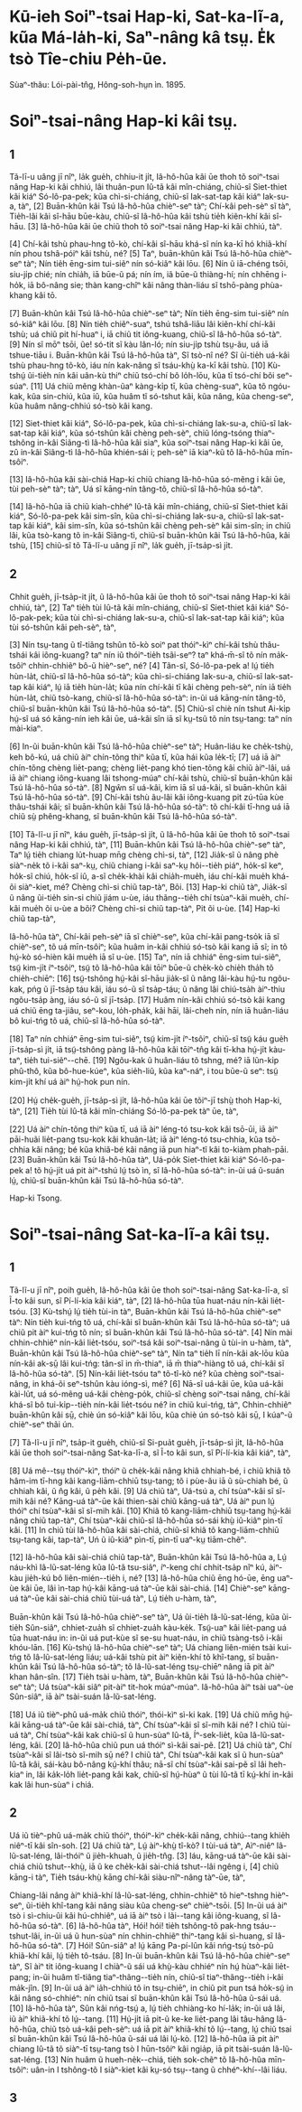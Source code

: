 # Kū-ieh Soiⁿ-tsai Hap-ki, Sat-ka-lĩ-a, kũa Má-la̍h-ki, Saⁿ-nâng kâ tsṳ. E̍k tsò Tîe-chiu Pe̍h-ūe.

Sùaⁿ-thâu: Lói-pài-tn̂g, Hông-soh-hṳn ìn. 1895.

# Soiⁿ-tsai-nâng Hap-ki kâi tsṳ.

## 1

Tã-lī-u uâng jī nîⁿ, la̍k gue̍h, chhiu-it ji̍t, Iâ-hô-hûa kâi ūe thoh tõ soiⁿ-tsai nâng Hap-ki kâi chhiú, lâi thuân-pun Iû-tã kâi mîn-chiáng, chiũ-sĩ Siet-thiet kâi kiáⁿ Só-lô-pa-pek; kũa chì-si-chiáng, chiũ-sĩ Iak-sat-tap kâi kiáⁿ Iak-su-a, tàⁿ, [2] Buān-khûn kâi Tsú Iâ-hô-hûa chièⁿ-seⁿ tàⁿ; Chí-kâi peh-sèⁿ sĩ tàⁿ, Tie̍h-lâi kâi sî-hāu būe-kàu, chiũ-sĩ Iâ-hô-hûa kâi tshù tie̍h kiẽn-khí kâi sî-hāu. [3] Iâ-hô-hûa kâi ūe chiũ thoh tõ soiⁿ-tsai nâng Hap-ki kâi chhiú, tàⁿ.

[4] Chí-kâi tshù phau-hng tõ-kò, chí-kâi sî-hāu khá-sĩ nín ka-kī hó khiã-khí nín phou tshâ-póiⁿ kâi tshù, né? [5] Taⁿ, buān-khûn kâi Tsú Iâ-hô-hûa chièⁿ-seⁿ tàⁿ; Nín tie̍h ēng-sim tui-siẽⁿ nín só-kiâⁿ kâi lōu. [6] Nín ũ iā-chéng tsōi, siu-ji̍p chié; nín chia̍h, iā būe-ũ pá; nín ím, iã būe-ũ thiàng-hí; nín chhēng i-ho̍k, iā bô-nâng sie; thàn kang-chîⁿ kâi nâng thàn-liáu sĩ tshō-pàng phùa-khang kâi tō.

[7] Buān-khûn kâi Tsú Iâ-hô-hûa chièⁿ-seⁿ tàⁿ; Nín tie̍h ēng-sim tui-siẽⁿ nín só-kiâⁿ kâi lōu. [8] Nín tie̍h chiẽⁿ-suaⁿ, tshú tshâ-liāu lâi kiẽn-khí chí-kâi tshù; uá chiũ pit hí-huaⁿ i, iā chiũ tit iông-kuang, chiũ-sĩ Iâ-hô-hûa só-tàⁿ. [9] Nín sĩ mōⁿ tsōi, ũe! só-tit sĩ kàu lân-ló; nín siu-ji̍p tshù tsṳ-ãu, uá iā tshue-tiāu i. Buān-khûn kâi Tsú Iâ-hô-hûa tàⁿ, Sĩ tsò-nî né? Sĩ ũi-tie̍h uá-kâi tshù phau-hng tõ-kò, iáu nín kak-nâng sĩ tsáu-khṳ̀ ka-kī kâi tshù. [10] Kù-tshṳ́ ũi-tie̍h nín kâi uân-kù thiⁿ chiũ tsó-chí bô lo̍h-lōu, kũa tī tsó-chí bõi seⁿ-súaⁿ. [11] Uá chiũ mẽng khàn-ũaⁿ kàng-ki̍p tī, kũa chèng-suaⁿ, kũa tõ ngóu-kak, kũa sin-chiú, kũa iû, kũa huâm tĩ só-tshut kâi, kũa nâng, kũa cheng-seⁿ, kũa huâm nâng-chhiú só-tsò kâi kang.

[12] Siet-thiet kâi kiáⁿ, Só-lô-pa-pek, kũa chì-si-chiáng Iak-su-a, chiũ-sĩ Iak-sat-tap kâi kiáⁿ, kũa só-tshûn kâi chèng peh-sèⁿ, chiũ lóng-tsóng thiaⁿ-tshông in-kâi Siãng-tì Iâ-hô-hûa kâi siaⁿ, kũa soiⁿ-tsai nâng Hap-ki kâi ūe, zû in-kâi Siãng-tì Iâ-hô-hûa khién-sái i; peh-sèⁿ iā kiaⁿ-kũ tõ Iâ-hô-hûa mīn-tsôiⁿ.

[13] Iâ-hô-hûa kâi sài-chiá Hap-ki chiũ chiang Iâ-hô-hûa só-mẽng i kâi ūe, tùi peh-sèⁿ tàⁿ; tàⁿ, Uá sĩ kāng-nín tâng-tõ, chiũ-sĩ Iâ-hô-hûa só-tàⁿ.

[14] Iâ-hô-hûa iā chiũ kiah-chhéⁿ Iû-tã kâi mîn-chiáng, chiũ-sĩ Siet-thiet kâi kiáⁿ, Só-lô-pa-pek kâi sim-sîn, kũa chì-si-chiáng Iak-su-a, chiũ-sĩ Iak-sat-tap kâi kiáⁿ, kâi sim-sîn, kũa só-tshûn kâi chèng peh-sèⁿ kâi sim-sîn; in chiũ lâi, kũa tsò-kang tõ in-kâi Siãng-tì, chiũ-sĩ buān-khûn kâi Tsú Iâ-hô-hûa, kâi tshù, [15] chiũ-sĩ tõ Tã-lĩ-u uâng jī nîⁿ, la̍k gue̍h, jī-tsa̍p-sì ji̍t.

## 2

Chhit gue̍h, jī-tsa̍p-it ji̍t, ũ Iâ-hô-hûa kâi ūe thoh tõ soiⁿ-tsai nâng Hap-ki kâi chhiú, tàⁿ, [2] Taⁿ tie̍h tùi Iû-tã kâi mîn-chiáng, chiũ-sĩ Siet-thiet kâi kiáⁿ Só-lô-pak-pek; kũa tùi chì-si-chiáng Iak-su-a, chiũ-sĩ Iak-sat-tap kâi kiáⁿ; kũa tùi só-tshûn kâi peh-sèⁿ, tàⁿ,

[3] Nín tsṳ-tang ũ tî-tiâng tshûn tõ-kò soiⁿ pat thóiⁿ-kìⁿ chí-kâi tshù thâu-tshái kâi iông-kuang? taⁿ nín iũ thóiⁿ-tie̍h tsãi-seⁿ? taⁿ khá-m̄-sĩ tõ nín ma̍k-tsôiⁿ chhin-chhiẽⁿ bô-ũ hièⁿ-seⁿ, né? [4] Tãn-sĩ, Só-lô-pa-pek a! lṳ́ tie̍h hùn-la̍t, chiũ-sĩ Iâ-hô-hûa só-tàⁿ; kũa chì-si-chiáng Iak-su-a, chiũ-sĩ Iak-sat-tap kâi kiáⁿ, lṳ́ iā tie̍h hùn-la̍t; kũa nín chí-kâi tī kâi chèng peh-sèⁿ, nín iā tie̍h hùn-la̍t, chiũ tsò-kang, chiũ-sĩ Iâ-hô-hûa só-tàⁿ: in-ũi uá kāng-nín tâng-tõ, chiũ-sĩ buān-khûn kâi Tsú Iâ-hô-hûa só-tàⁿ. [5] Chiũ-sĩ chiè nín tshut Ai-ki̍p hṳ́-sî uá só kāng-nín ieh kâi ūe, uá-kâi sîn iā sĩ kṳ-tsũ tõ nín tsṳ-tang: taⁿ nín mài-kiaⁿ.

[6] In-ũi buān-khûn kâi Tsú Iâ-hô-hûa chièⁿ-seⁿ tàⁿ; Huân-liáu ke che̍k-tshṳ̀, keh bô-kú, uá chiũ àiⁿ chín-tõng thiⁿ kũa tī, kũa hái kũa le̍k-tī; [7] uá iā àiⁿ chín-tõng chèng lie̍t-pang; chèng lie̍t-pang khó tien-tõng kâi chiũ àiⁿ-lâi, uá iā àiⁿ chiang iông-kuang lâi tshong-múaⁿ chí-kâi tshù, chiũ-sĩ buān-khûn kâi Tsú Iâ-hô-hûa só-tàⁿ. [8] Ngŵn sĩ uá-kâi, kim iā sĩ uá-kâi, sĩ buān-khûn kâi Tsú Iâ-hô-hûa só-tàⁿ. [9] Chí-kâi tshù ãu-lâi kâi iông-kuang pit zú-tūa kùe thâu-tshái kâi; sĩ buān-khûn kâi Tsú Iâ-hô-hûa só-tàⁿ: tõ chí-kâi tī-hng uá iā chiũ sṳ̀ phêng-khang, sĩ buān-khûn kâi Tsú Iâ-hô-hûa só-tàⁿ.

[10] Tã-lĩ-u jī nîⁿ, káu gue̍h, jī-tsa̍p-sì ji̍t, ũ Iâ-hô-hûa kâi ūe thoh tõ soiⁿ-tsai nâng Hap-ki kâi chhiú, tàⁿ, [11] Buān-khûn kâi Tsú Iâ-hô-hûa chièⁿ-seⁿ tàⁿ, Taⁿ lṳ́ tie̍h chiang lu̍t-huap mn̄g chèng chì-si, tàⁿ, [12] Jia̍k-sĩ ũ nâng phè siàⁿ-ne̍k tõ i-kâi saⁿ-kṳ, chiũ chiang i-kâi saⁿ-kṳ hôi--tie̍h piáⁿ, ho̍k-sĩ keⁿ, ho̍k-sĩ chiú, ho̍k-sĩ iû, a-sĩ che̍k-khài kâi chia̍h-mue̍h, iáu chí-kâi mue̍h khá-õi siàⁿ-kiet, mé? Chèng chì-si chiũ tap-tàⁿ, Bõi. [13] Hap-ki chiũ tàⁿ, Jia̍k-sĩ ũ nâng ũi-tie̍h sin-si chiũ jiám u-ùe, iáu thãng--tie̍h chí tsùaⁿ-kâi mue̍h, chí-kâi mue̍h õi u-ùe a bõi? Chèng chì-si chiũ tap-tàⁿ, Pit õi u-ùe. [14] Hap-ki chiũ tap-tàⁿ,

Iâ-hô-hûa tàⁿ, Chí-kâi peh-sèⁿ iā sĩ chièⁿ-seⁿ, kũa chí-kâi pang-tso̍k iā sĩ chièⁿ-seⁿ, tõ uá mīn-tsôiⁿ; kũa huâm in-kâi chhiú só-tsò kâi kang iā sĩ; in tõ hṳ́-kò só-hièn kâi mue̍h iā sĩ u-ùe. [15] Taⁿ, nín iā chhiáⁿ ēng-sim tui-siẽⁿ, tsṳ̃ kim-ji̍t íⁿ-tsôiⁿ, tsṳ̃ tõ Iâ-hô-hûa kâi tōiⁿ būe-ũ che̍k-kò chie̍h tha̍h tõ chie̍h-chiēⁿ: [16] tsṳ̃-tshông hṳ́-kâi sî-hāu jia̍k-sĩ ũ nâng lâi-kàu hṳ́-tu ngõu-kak, pńg ũ jī-tsa̍p táu kâi, iáu só-ũ sĩ tsa̍p-táu; ũ nâng lâi chiú-tsa̍h àiⁿ-thiu ngõu-tsa̍p àng, iáu só-ũ sĩ jī-tsa̍p. [17] Huâm nín-kâi chhiú só-tsò kâi kang uá chiũ ēng ta-jiâu, seⁿ-kou, lo̍h-pha̍k, kâi hāi, lâi-cheh nín, nín iā huân-liáu bô kui-tńg tõ uá, chiũ-sĩ Iâ-hô-hûa só-tàⁿ.

[18] Taⁿ nín chhiáⁿ ēng-sim tui-siẽⁿ, tsṳ̃ kim-ji̍t íⁿ-tsôiⁿ, chiũ-sĩ tsṳ̃ káu gue̍h jī-tsa̍p-sì ji̍t, iā tsṳ̃-tshông pàng Iâ-hô-hûa kâi tōiⁿ-tn̂g kâi tī-kha hṳ́-ji̍t kàu-taⁿ, tie̍h tui-siẽⁿ--chē. [19] Ngõu-kak ũ huân-liáu tõ tshng, mé? iā lũn-ki̍p phû-thô, kũa bô-hue-kúeⁿ, kũa sie̍h-liû, kũa kaⁿ-náⁿ, i tou būe-ũ seⁿ: tsṳ̃ kim-ji̍t khí uá àiⁿ hṳ́-hok pun nín.

[20] Hṳ́ che̍k-gue̍h, jī-tsa̍p-sì ji̍t, Iâ-hô-hûa kâi ūe tõiⁿ-jī tshṳ̀ thoh Hap-ki, tàⁿ, [21] Tie̍h tùi Iû-tã kâi mîn-chiáng Só-lô-pa-pek tàⁿ ūe, tàⁿ,

[22] Uá àiⁿ chín-tõng thiⁿ kũa tī, uá iā àiⁿ léng-tó tsu-kok kâi tsō-ūi, iā àiⁿ pāi-huãi lie̍t-pang tsu-kok kâi khuân-la̍t; iā àiⁿ léng-tó tsu-chhia, kũa tsõ-chhia kâi nâng; bé kũa khiâ-bé kâi nâng iā pun hiaⁿ-tĩ kâi to-kiàm phah-pāi. [23] Buān-khûn kâi Tsú Iâ-hô-hûa tàⁿ, Uá-po̍k Siet-thiet kâi kiáⁿ Só-lô-pa-pek a! tõ hṳ́-ji̍t uá pit àiⁿ-tshú lṳ́ tsò ìn, sĩ Iâ-hô-hûa só-tàⁿ: in-ũi uá ũ-suán lṳ́, chiũ-sĩ buān-khûn kâi Tsú Iâ-hô-hûa só-tàⁿ.

Hap-ki Tsong.

# Soiⁿ-tsai-nâng Sat-ka-lĩ-a kâi tsṳ.

## 1

Tã-lĩ-u jī nîⁿ, poih gue̍h, Iâ-hô-hûa kâi ūe thoh soiⁿ-tsai-nâng Sat-ka-lī-a, sĩ Ĩ-to kâi sun, sĩ Pí-lí-kia kâi kiáⁿ, tàⁿ, [2] Iâ-hô-hûa tūa huat-náu nín-kâi lie̍t-tsóu. [3] Kù-tshṳ́ lṳ́ tie̍h tùi-in tàⁿ, Buān-khûn kâi Tsú Iâ-hô-hûa chièⁿ-seⁿ tàⁿ: Nín tie̍h kui-tńg tõ uá, chí-kâi sĩ buān-khûn kâi Tsú Iâ-hô-hûa só-tàⁿ; uá chiũ pit àiⁿ kui-tńg tõ nín; sĩ buān-khûn kâi Tsú Iâ-hô-hûa só-tàⁿ. [4] Nín mài chhin-chhiẽⁿ nín-kâi lie̍t-tsóu, soiⁿ-tsá kâi soiⁿ-tsai-nâng ũ tùi-in u-hàm, tàⁿ, Buān-khûn kâi Tsú Iâ-hô-hûa chièⁿ-seⁿ tàⁿ, Nín taⁿ tie̍h lī nín-kâi ak-lōu kũa nín-kâi ak-sṳ̄ lâi kui-tńg: tãn-sĩ in m̄-thiaⁿ, iā m̄ thiaⁿ-hiàng tõ uá, chí-kâi sĩ Iâ-hô-hûa só-tàⁿ. [5] Nín-kâi lie̍t-tsóu taⁿ tõ-tî-kò né? kũa chèng soiⁿ-tsai-nâng, in khá-õi seⁿ-tshûn kàu ióng-sì, mé? [6] Nā-sĩ uá-kâi ūe, kũa uá-kâi kài-lu̍t, uá só-mẽng uá-kâi chèng-po̍k, chiũ-sĩ chèng soiⁿ-tsai nâng, chí-kâi khá-sĩ bô tui-ki̍p--tie̍h nín-kâi lie̍t-tsóu né? in chiũ kui-tńg, tàⁿ, Chhin-chhiẽⁿ buān-khûn kâi sṳ̄, chiè ún só-kiâⁿ kâi lōu, kũa chiè ún só-tsò kâi sṳ̄, I kúaⁿ-ũ chièⁿ-seⁿ thãi ún.

[7] Tã-lĩ-u jī nîⁿ, tsa̍p-it gue̍h, chiũ-sĩ Si-pua̍t gue̍h, jī-tsa̍p-sì ji̍t, Iâ-hô-hûa kâi ūe thoh soiⁿ-tsai-nâng Sat-ka-lī-a, sĩ Ĩ-to kâi sun, sĩ Pí-lí-kia kâi kiáⁿ, tàⁿ,

[8] Uá mê--tsṳ thóiⁿ-kìⁿ, thóiⁿ ũ che̍k-kâi nâng khiâ chhiah-bé, i chiũ khiã tõ hâm-im tī-hng kâi kang-liām-chhiū tsṳ-tang; tõ i pùe-ãu iā ũ sù-chiah bé, ũ chhiah kâi, ũ n̂g kâi, ũ pe̍h kâi. [9] Uá chiũ tàⁿ, Uá-tsú a, chí tsùaⁿ-kâi sĩ sĩ-mih kâi né? Kāng-uá tàⁿ-ūe kâi thien-sài chiũ kāng-uá tàⁿ, Uá àiⁿ pun lṳ́ thóiⁿ chí tsùaⁿ-kâi sĩ sĩ-mih kâi. [10] Khiã tõ kang-liām-chhiū tsṳ-tang hṳ́-kâi nâng chiũ tap-tàⁿ, Chí tsùaⁿ-kâi chiũ-sĩ Iâ-hô-hûa só-sái khṳ̀ iû-kiâⁿ pìn-tī kâi. [11] In chiũ tùi Iâ-hô-hûa kâi sài-chiá, chiũ-sĩ khiã tõ kang-liām-chhiū tsṳ-tang kâi, tap-tàⁿ, Uń ũ iû-kiâⁿ pìn-tī, pìn-tī uaⁿ-kṳ tiām-chẽⁿ.

[12] Iâ-hô-hûa kâi sài-chiá chiũ tap-tàⁿ, Buān-khûn kâi Tsú Iâ-hô-hûa a, Lṳ́ náu-khì Iâ-lũ-sat-léng kũa Iû-tã tsu-siâⁿ, íⁿ-keng chí chhit-tsa̍p nîⁿ kú, àiⁿ-kàu jie̍h-kú bô liên-mién--tie̍h i, né? [13] Iâ-hô-hûa chiũ ēng hó-ūe, ēng uaⁿ-ùe kâi ūe, lâi ìn-tap hṳ́-kâi kāng-uá tàⁿ-ūe kâi sài-chiá. [14] Chièⁿ-seⁿ kāng-uá tàⁿ-ūe kâi sài-chiá chiũ tùi-uá tàⁿ, Lṳ́ tie̍h u-hàm, tàⁿ,

Buān-khûn kâi Tsú Iâ-hô-hûa chièⁿ-seⁿ tàⁿ, Uá ũi-tie̍h Iâ-lũ-sat-léng, kũa ũi-tie̍h Sûn-siâⁿ, chhiet-zua̍h sĩ chhiet-zua̍h kàu-ke̍k. Tsṳ̃-uaⁿ kâi lie̍t-pang uá tūa huat-náu in: in-ũi uá put-kùe sĩ se-su huat-náu, in chiũ tsàng-tsõ i-kâi khóu-lān. [16] Kù-tshṳ́ Iâ-hô-hûa chièⁿ-seⁿ tàⁿ; Uá chiang liên-mién tsài kui-tńg tõ Iâ-lũ-sat-léng liáu; uá-kâi tshù pit àiⁿ kiẽn-khí tõ khî-tang, sĩ buān-khûn kâi Tsú Iâ-hô-hûa só-tàⁿ; tõ Iâ-lũ-sat-léng tsṳ-chiēⁿ nâng iā pit àiⁿ khan hân-sîn. [17] Tie̍h tsài u-hàm, tàⁿ, Buān-khûn kâi Tsú Iâ-hô-hûa chièⁿ-seⁿ tàⁿ; Uá tsùaⁿ-kâi siâⁿ pit-àiⁿ tit-hok múaⁿ-múaⁿ. Iâ-hô-hûa àiⁿ tsài uaⁿ-ùe Sûn-siâⁿ, iā àiⁿ tsài-suán Iâ-lũ-sat-léng.

[18] Uá iũ tièⁿ-phû uá-ma̍k chiũ thóiⁿ, thói-kìⁿ sì-ki kak. [19] Uá chiũ mn̄g hṳ́-kâi kāng-uá tàⁿ-ūe kâi sài-chiá, tàⁿ, Chí tsùaⁿ-kâi sĩ sĩ-mih kâi né? I chiũ tùi-uá tàⁿ, Chí tsùaⁿ-kâi kak chiũ-sĩ ũ hun-sùaⁿ Iû-tã, Íⁿ-sek-lie̍t, kũa Iâ-lũ-sat-léng, kâi. [20] Iâ-hô-hûa chiũ pun uá thóiⁿ sì-kâi sai-pẽ. [21] Uá chiũ tàⁿ, Chí tsùaⁿ-kâi sĩ lâi-tsò sĩ-mih sṳ̄ né? I chiũ tàⁿ, Chí tsùaⁿ-kâi kak sĩ ũ hun-sùaⁿ Iû-tã kâi, sái-kàu bô-nâng kṳ́-khí thâu; nā-sĩ chí tsùaⁿ-kâi sai-pẽ sĩ lâi heh-kiaⁿ in, lâi ka̍k-lo̍h lie̍t-pang kâi kak, chiũ-sĩ hṳ́-hùaⁿ ũ tùi Iû-tã tī kṳ́-khí in-kâi kak lâi hun-sùaⁿ i chiá.

## 2

Uá iũ tièⁿ-phû uá-ma̍k chiũ thóiⁿ, thóiⁿ-kìⁿ che̍k-kâi nâng, chhiú--tang khie̍h niêⁿ-tī kâi sîn-soh. [2] Uá chiũ tàⁿ, Lṳ́ àiⁿ-khṳ̀ tî-kò? I tùi-uá tàⁿ, Aìⁿ-niêⁿ Iâ-lũ-sat-léng, lâi-thóiⁿ ũ jie̍h-khuah, ũ jie̍h-tn̂g. [3] Iáu, kāng-uá tàⁿ-ūe kâi sài-chiá chiũ tshut--khṳ̀, iā ũ ke che̍k-kâi sài-chiá tshut--lâi ngêng i, [4] chiũ kāng-i tàⁿ, Tie̍h tsáu-khṳ̀ kāng chí-kâi siàu-nîⁿ-nâng tàⁿ-ūe, tàⁿ,

Chiang-lâi nâng àiⁿ khiã-khí Iâ-lũ-sat-léng, chhin-chhiẽⁿ tõ hieⁿ-tshng hièⁿ-seⁿ, ũi-tie̍h khî-tang kâi nâng siàu kũa cheng-seⁿ chièⁿ-tsōi. [5] In-ũi uá àiⁿ tsò i sì-chiu-ûi kâi hú-chhiêⁿ, uá iā àiⁿ tsò i lãi--tang kâi iông-kuang, sĩ Iâ-hô-hûa só-tàⁿ. [6] Iâ-hô-hûa tàⁿ, Hói! hói! tie̍h tshông-tõ pak-hng tsáu--tshut-lâi, in-ũi uá ũ hun-sùaⁿ nín chhin-chhiẽⁿ thiⁿ-tang kâi sì-huang, sĩ Iâ-hô-hûa só-tàⁿ. [7] Hói! Sûn-siâⁿ a! lṳ́ kāng Pa-pí-lûn kâi nńg-tsṳ́ tsò-pû khiã-khí kâi, lṳ́ tie̍h tô-tsáu. [8] In-ũi buān-khûn kâi Tsú Iâ-hô-hûa chièⁿ-seⁿ tàⁿ, Sĩ àiⁿ tit iông-kuang I chiàⁿ-ũ sái uá khṳ̀-kàu chhiéⁿ nín hṳ́ hùaⁿ-kâi lie̍t-pang; in-ũi huâm tî-tiâng tiaⁿ-thãng--tie̍h nín, chiũ-sĩ tiaⁿ-thãng--tie̍h i-kâi ma̍k-jîn. [9] In-ũi uá àiⁿ ia̍h-chhiú tõ in tsṳ-chiēⁿ, in chiũ pit pun tsá ho̍k-sṳ̃ in kâi nâng só-chhiéⁿ: nín chiũ tsai sĩ buān-khûn kâi Tsú Iâ-hô-hûa ũ-sái uá. [10] Iâ-hô-hûa tàⁿ, Sûn kâi nńg-tsṳ́ a, lṳ́ tie̍h chhiàng-ko hí-la̍k; in-ũi uá lâi, iũ àiⁿ khiã-khí tõ lṳ́--tang. [11] Hṳ́-ji̍t iā pit-ũ ke-ke lie̍t-pang lâi tâu-hâng Iâ-hô-hûa, chiũ tsò uá-kâi peh-sèⁿ: uá iā pit àiⁿ khiã-khí tõ lṳ́--tang, lṳ́ chiũ tsai sĩ buān-khûn kâi Tsú Iâ-hô-hûa ũ-sái uá lâi lṳ́-kò. [12] Iâ-hô-hûa iā pit àiⁿ chiang Iû-tã tõ siàⁿ-tī tsṳ-tang tsò I hūn-tsôiⁿ kâi ngia̍p, iā pit tsài-suán Iâ-lũ-sat-léng. [13] Nín huâm ũ hueh-ne̍k--chiá, tie̍h sok-chẽⁿ tõ Iâ-hô-hûa mīn-tsôiⁿ: uân-in I tshông-tõ I siàⁿ-kiet kâi kṳ-só tsṳ--tang ũ chhéⁿ-khí--lâi liáu.

## 3


